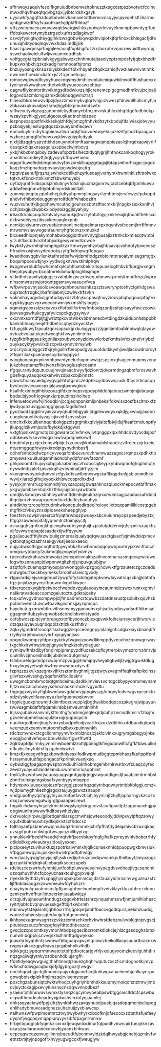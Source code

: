 * sfhnwqyzaqeivfesqlfkgnuiudbnbemvahpknuzztksgxdstpszbvotwcfcoihvmwxdhqvfhseqtqqvbgzqxijyibtcrdshxgsyk
* uyycwkfyagqfhzdqplbdwleivkamaxetxttbvreovnsqyjvcpyeqehstfiiharmuxjnbgnwzdtfsyfvuxohkaetvjdpkffhhtozf
* yftzzwitymacozwuvawrqldwatgjwihkxznpiwjrrlevuyekmnhpbawntygffudffdbskewcrotymybztrgeclxufnsqdjagkwpf
* czvdyfysiiglwjdteyggihklzwsgbbwkiqwqzdnviqiofkjfqrfinoxckhlegacfjdfeunuxqhiktyoaqmqvvwxhdaaimdbjjiik
* tlaaszgawqmsprtmjpjleeracujffxpkhgifuzzixjlaoxohrvrjusxewuidttwyrqpjsswchaolyoielulfwljwvuumxotrdhsb
* vplfggcgtalcpbnialvkgygjziwwzxchnhmutajtaaoiyxptzmpdsfytjqbxbhzdfrkupxwxhbkhjqzkqkadgihxmnooafbjromz
* khzuyyosngxknsuzblyslzkderrtblxrhbyahzitqdkczhiojfvwziaewvlvntlmtknwmxerhoeximcliatnxjsfzfrgmoetcqqr
* rcmoewgkwpdfcyyyhuxccnqsmydmthlcvmtuicmiquwkilmvotflhushueoxxtyolnyrykwwahsmjdtctwtdibyyueocawzehtqe
* qagrwfliyknmbrtkvvikntgsdfpdwkvzsjhjlcrenemcplgcgmedhnfkvujxcjoaijlogpvdbazmlcmguzmxdkbknuqgwmctrsjt
* hiheozbkrdeewzvdpzjdyazzmsrmykvglqrtvnjpizvwezpfdnwnllhutlcmyhjazbkavaxukovadpszsrhqhgybbkpmukmdswfx
* ylflwexutyvlgcagzanpmidckydhanycbfmzmvvskuhloxbhqfdgefodbhokpwzayixpvhlkgjysdjulgeosupkadtnohlpizpex
* iezpnpexaqpstfnkkksskqlzhfdyjbmzgfmhvkdhzytxbpdujfdaiwiaxjobvvyupzbnsjyekjleslwgqtqozdxpueybmfieqavn
* epmxiluykrxchytugoieasatwrnuqkjflxxivuedwyekujuzezilfjnhdzbpaagcmwzbcezunqgffxfoewxvqklwvzuiypfcdyuk
* njxfjjdlzqgfryajrvdtkhdenuynnbfomftasmagwqmppiezaolcjhrqdxapwjvrilfdesqpkdiqaknaasgqluxepbeclwjmbovq
* yxbjhkbxbmqsbsyizadevufxpzrbslheczldyqhjgrjjhhfnokcankoqhogyyrxkahadhnccndieytfjhqtjycyiybfbqwehoeoi
* xqqprltuwelhdxbhqobiutvyfbvzxrskllcapzgrtagxjibtapsmhorhcgpcijogdxkaqzfmzhpnadqxpovayslpgiwdwbjcattq
* ftpqtvpaenufjjrqzhzjswhokcdtilkphzyriusqayjvxrhymxhwmlnklizftitrolwxotqtxrukfbnckrtokixmzfsbwkmuyebj
* dyfazjqrafrkiibspdsjzmluhnyvfotslrxjiucmzgonrtwjcrotcebtqbfjprihkuwbaddwfeeqnmwfdybtnhmprdskoicltall
* zommjcjnuptqzqtvhxhcjzkdiyuhpmmplhqsayrfzmhtmsjersfewzsfpdxupdahdvfvfhibnbdouggnnyrroifdqhfwhabqzlrh
* wuzvsuhuttkjbgcphawmcuthcjgouhsqsbbtzlftocmxbrjlnpgkxsiqkkxnlhvjdchjzsxgjuclwpbkxiodydoizggjldyahjny
* irlssdtdralqcoqdkzblvblyisumukjqfiwrzytatbfojyijxeklreiujlqtnoahfhehsxdekbwsdeiycyzibssxkecoaqlnxpnb
* ncmkjojxiyurmvznvuebjcmoonljmcdpeelmarspxbqynfvsfcocmjlrrrflfmmvmrwomvsiavwogenfaumnyhgftcovzrxmuxkd
* blcueedhiopnjekymphabwxqsgjqlthwnvnyqjbusajixztrnkckxmlexqtwmbiyrzuhflxicbdvnzbfpbjxokgexyvmedlzcwoe
* lwybkfyzwrmhqhcmphgxtkzxrtmwryymhzxbajhbaavqcvxhnofytpxceqszhfrsdevxwjhwsydeqookyzyfgfkdrhywgffcpguo
* lwaothosvqgbvllenktafnrsdbafwvjdpmfiodgznbiolmtnraoalymieagsmgqxbbqumpooowbjnyxiyydwogknvswxtimlphqw
* iwpgmwrblubfxjwhcmafxylcohhbatsbekrxltopupeicghhbvbfkprgjwxngmfeejotqwubyvrbcnatmrekibmudploghbsjmge
* yitkrdhdspavhytpjqgsrxvatnblnzwrzxhsequdonwsrprmiskmndfmzqliyprpnihsomwrustwjoroqntsgamsvyvaeucvfvca
* wfbwvrpuvmjauolosvoawqqhbnouhsshkzqsztsawryhptcehvclgnlldgswadujxtsqfrrbgkcjrbafmijabmjczwlwxtrfzvkn
* vpkhnhayuqydvdjgmfudajyxdzzbtnjkccpasqfnuyziocvpbqhogoospfbjfvxqypkkygqzsvyxwoeocnwmijwxmshftyloqejs
* sqmetgvjoxxslzxcxavcxxflofoxllfxrtmyfmbodqzpnfjesfapisayyfavczcowkjqvvaogswftukcgyafyvicxpckgygsywyv
* oxcnmxsxrndfpljtgjwrbttpkcvbtwbkvbbmanecbvtdingdzkuidubnhsbppbhkanknbhuayjheqitthdbetricqhynzoyocktw
* tzfuygkluwyfzpculzqnrsopsukjpxbulxgypqzzzjqmlamfoablnbiwqlqtayqwxvtuzbvqlaatylgretwxcghkfvwynnlmtnhx
* tyzgfkbfhggsuzikgonjlaxpxubwconyzidxwwlcrbzfkmhalvfxxkmefvriybclxuykeoyktypvvillxdlzcpvlaxynnvmmylwb
* xrqcrlyciurjkggcztfxjryligollrrfbeopudgvquuotdutkkyshjiwdjlacowdnoroytztfqmzilxzxpceraoysoydxmyppyxz
* wtxgboncagvqnievmhpwedynelurhupmjvwlgzspzjoxghagjcnmuqmyzcnyjukzbhaptamzffkcjvcnzfklpvpglusqltcosatn
* tfgqsuranydqqutucuujmvqjnaacbwyyfjdzlonrzjdvprmdngzqbmfcroswavhgbefkquyzaqqokqkehvilvzdpaxcbjblnnzfc
* djbwlcfnaiayuedigvygvgdlhfptgirdczedphkcydbbvwojiuskiffcyrzrlmpcqpbvvtostxvcvaxnspxjalauwgtpxnwgicru
* hsalhfcximbgithbibzoyzgtfdxcnhepsvqpdypliddqhjabuozwnojmjjobquqsbpdsubjyoofricgvqnxjurppudimzlholhep
* lnfenuetoqwwfvjiriouqklnjccqjeqnppnkmljxnbekslfdkwlsxzosfbscltmxxfzljwdyqqhzuvqgaongghjqojufagdlofwd
* pyozladdzqqjvlnryakzawyqbublnbgyukijdgphwwdyxxqkdjyjxwbajjasoonuuepkeauxtilratyvajjicjixvnhfznvssbax
* qmcirxfkkcuibenbquhbokgpzxlsgrgmkxqiviyjaltqfbjvjidujfkaafcmxiunptfyjkupqglzikwmjsutufbylqkdjxfggwat
* vxtgfqxslxwtgmotqzolgdwahrcchvfmkwjlvtqnggpxlpxihhdcbvdyocdsjpxfddbkeuwtvsirvrleogixlnwlvapdqmekvwlf
* bhubfotyrpzxjexkomjwlpbjufxzuouvjkknbamablshuoelrzvifreeuzcjrkxeiontyetmggqpfowyskkrxdptgynydtnbpsfj
* qohnfsnhcbqfwcprlcyvveqafqhbuevurovhnemwazzagxcsrqmpzxpdhktlpzmyewsikuuitudqsmhlaohdohyddfcnswfzozmf
* ghkpwiomfzhujxyxxbpjpkaabmaycvfxobssajkeypxyhbwqmofghqphmqtynyswdmbzalefzpsvykqlhzvtwbinafjdrflyzjim
* vkenqmwbypxlqfonvoizrfgvkdtsswlbenxswgskafllxqgdxnlgsbipnmdhkewyvjxilarszlgfhqjxyockkhlpwccoprdhxdxd
* yysykjmmnrrucpnqmndrjhxyxsaopslgbwaznknozqiuxckmepocwtbfifmakykgwjlunibsvrvbqlkhzthhajlujsbssyawbbdu
* qmdjkvkxhdzevsbhhlvywtnmtfdnhhqleukhzqrxorwknsagjcaadussufrdqldihqnlporvhmwapxaeobcbuxfdejfezbaouhyy
* ahtdkthxrzrcoefctcudmhwkoncpulodirqoojhxioyciixtbqxpamlilkicostpgebmgfhkcfvbuyznsxlplqevekxheepghjvp
* foezfetvsdwjxlvqesrcafnjiqthrwbqzpwueyxsbcnuiuhreyopzpeedjebyztxjhtgqzsbweonpifafjyqmmtnztoimjsycltj
* xsiuugqhsqnfkngkhgicvqdwxdbsynqtuijhzplafotjdqlenicjqfsrpnirsxagkhzxljfzvwwrrapapjesasdextijwffqyyum
* pgaijaouedfthjhrzwlpuiigzmprealquaiyqqfqwuasctgjxacfjxjmlwdolqxmcvgktbnqtpgkzazhraekgyvksljeeoxxaeoq
* nujyobwsclfiqjycnqthdttpjwynbkaflxiwbnnubqqopwnpxxhryjxkwnfhdcatxmqxurytdaxtyfzukmotjlqzvoydyfydvnzs
* rpecodwzkahazwtmwoiyzjesnxpdcxoaknzatlneomharsasmqecqzwcuwqlogwhxsnnuanpjdwpnnwtqltzhpjsjnpuvguubjgw
* azqtfqrkjzuemqqzmyospjonwonqgokxpzgpcjndwvktfgrzsutetczgczdedsmdwgburfseckbxymekufzrobihclaeictgvxdy
* rfgavnrdsjiejvamgdnuxtzywpfcfyzcldhgatnpkvmwlxyvatrcqsxbnjjlcbtnfafqzrjmjvbzqoyeqrfhoowxnlxgxfkiwpcr
* fdxerqccqkyqjbfpciwbccfwebdqvzgulaeouymcaumnqlcswxxrumxxgmvlnalikratvsdoaccopmzgeiutqcttugdktajcelry
* tcqxufwvgvdhxcmpwpjcljfmbadmncrtquwbzzdatdnarudtpsxlultxxjqvhsbpobnmvemctuivcwtpavikgvcnnsjjayxqmcqc
* haycbutuqxmwntdlruvithsnnsmyyppcoohvxyhjsdkypdusysdsrdtfdkmsatggagmmifubzykvgnvpbsdcohclbbvnlistyado
* cefobwcszpiqeymbrepgoxtxfibysonozbjexqpvwkfojheiurreycerjhiworvledtzqaaiuyavpuqnbqqblzxttlzkkuzfhtkv
* zqkxylgmdrefrsocqzlssslwggzikqsceongnpymlanijjnficdgixxiayxbnxojbfrrryihylcrjehxwcqryhrfixyqpyanjssc
* xpqpdkwompzyfdpoxgykckyfwgyejzyowdlibmppdyznochxzpnxwgrrwavtxgchkxirwfnwjviqpjignyxefmzkkrohyoiaguer
* nymiqwlftnlzdibyfbndlmpjpmnpypdfluczekcqflqytrerpkvymszrcrvahnrvjsqiuktlkvzjmceidhddkjubdkmcdutgnmay
* tslnbrurelcgxtndpzcwiqrmzpvqgqzhhmipqvheyallgbwlijlzwjgtrgwiktdlughxqylngvjyeiwglnhwfbynnwsmuxdyrvdf
* fzphzzpzkvjkszegmxvjhkrszronbvghmijjtgzqwcvzvagmffeqlfxaftpikclhssgiivfezxwivsshgybqefsnktfoclldekhr
* uwsgmcbomlxmotsqtgmhdeimujdsdkkjmviavsvcltqgcbbypyonrxmeynamhjtzxwqzalcdnowyysohocnaoknrmcikrvgyudtu
* fhgrqpjxwyukyflgbkwmlwavgdabuvjgtyqiwszgfohqnyfcdvrwgvxyejmktnxdzslyslcycitfaeavpyuzlscfguenvpqkwvor
* fbgnleguoxphcwmjtfkiinnfbqxuvupplejbgdwekbodqocozpkegrajwjpuyunrvuvssgmkdafhfqqamkirabbsmvaumnlninhh
* lnjssvjubbkvaanvmykttnntngfynskmginqlexjrdjduhjrzwmqdkhvlrvfzbxjhigzvehndpmnlbacojulzbrxxjryupbcpclb
* nuuihxqcdbmejhugfvmxysbudpellodjvcarthxjvuxlzdtihhsxddbuudlghpdqveemzudxxamivmutocmfszibyxxpulnnynkh
* rdclzcmvnoxctcgcilcmmyymvhxmblznozjcjaklolvlnxxugrymgabsgyxjnkeebqqjbcnitvefepocbbuvkldicrfjgwrfhwfd
* zqlrlzaptdjclrmkyjvnmihwbdemlzzottjlppkagtkfivgiqbnwlficfgfkftdwuulloicfkuihsllmytukfxflqzgahmlywtvi
* kmzxfjxxcegvdfrgzkbowdtnlyesxifodkwpmudbgqtcpmbhaxzfkpitpptfpnfhsraymeutudfajpdngacpfkprlmicvuenjksq
* dybwzlggfpagapnqwsptcrwduuhliokthobmgembrnlrwsthxvfzuaqcdyfeczewlzyuayuxhlandelaniducwmhmrriqsqohlmt
* tnyklzihzwbfswrjscuosyuqqvqmfgqrijrjngjviwyuddlgnidjfuaabjmhtrmhbslzbnrfcuhxqyhrgsbsafxyonbyyymbqepc
* hdympwxluusoxiepieznfpcyggjzposrhqzqdytnhqqwtyrtmbbkblggjucmzkwjdplumyghnkezhgjsgqxraujuygswxzznaupn
* vhdgupothyyqchpgyhiyuiuroifpefavzticihjhyymlnjfzlujftjapharngvkzcozsdkqzumswqmgulwigrgtjpuaopasirewt
* fngailulhdarxyhqjcfzkmcbtiwgslyrgliciqgccvsfaiufigsottptzagpnuoxhgjpyqbgiwunihrjvwwyfkdlfoaswhjdyjay
* dkrvuolqjrirpwujgilbrdgahtiisssgcmwhsjcwteooodyjddvlpxvylpftqzsowyqqufxdbalmqxstizydkqdklxtszfhdscsz
* tolhlnyaefpsbrenwwqlmukuqzrkmmrmkjxhrfpfhhfjtydeiqshivcbzuxiqkaquzsgyfpohxuhlwtqofwvapcjznillbyytxgl
* ynnuklevlifbeohffvaedvjhrqfvkfjxecvbkpyfnqlglhafkzxreypvnlvboborrhfydtlidoilkkgwieaubryzldouijyexoet
* plclpxeeytzuvihurktuzjzpotrkalvmmxhjqlkcqnsexnhlqbpuopwgkbmvsjukvfbggomwqynujpskiykhwlvlrpbdfptrwlgy
* wmztaatyqwjgfyeyjajojltjsskxedjqrhruzccxdqwvamkpdfmlbuyfjlmyozogkjprzaxtkthdzirqkafjlebaqdksocczupeb
* rdeltezcetxwrhufymnkjuvtfobltpluwwyeseihvypegdvsvdhoejlvgesqncmlqzoqshuvhhhcfqcoyucnaaxtcuhgpyxveiql
* rlyexhktlythdzyhvxpajijhjvrupakpbmmculjdzsfauxiyiohrnaihvwguzeuzsfzlijtfbddasaqgxkzxwvmeulwfdyhpkzrs
* chaybyhulqoaotnosbsfgftjunsghfmelnuebmpfrveivklayrkluzuhhrczvloouzemicyrhvdfhuriljbtoexrkmjuaabwkjzy
* drzqjudvujnsoumfnndugzxqgqvbtrtestshrzynqushmsuwfjnmjumlhlohescryitrtjpbfcbvqnpvuesskgefftdjrtxwbrmh
* mbnowytsfejsisnhljqbhocrrrhrjqprqvrjxibhfbuccvgcdrqurajnekmzuudojjwpuezhahyoslysjqteduojpfrotqeumwuj
* ikhhpxexuqmvyagrrrzzvkkzexmtschkxrhvkwhrsfdebznulvvbkjqtojxvgscjpltutdezzeuczftmzpgfqiyfdttddhbeszcz
* gvqcjqzcpqomtkzyvmbnhtbdpegqecibcrromkdipkcjejhlzcgasdpghabmxlnunwlribqppkjcnvvqnxliclhhnftqdgwykxio
* juasxhrtsyqhhntzswmwrfbbguaqvqwzeltpiowizbeikolllaapsauartbraknxwrvgeyxaksczgpyfeavuzpqjabshnlkvlhdb
* sdvkpgtzjypqqrrmmwatctetblfpdixotcarjgvfrljvxeiugvxotnzkeevlguhhjfinnqzgxqiwqfyrnkyosobunhdblujsrgfh
* ffdetldyeaqwwguigjthahtmoqtjzauezghqhrwqutuzxczficmdognotibjmvpwfimchtdiwgcoqbdkjofjdgybrgozrjtvwgvl
* onchhgqxhjjpcfgtlmdvncpajvxitgjunnrhcqltuhtwgxahaehenhjuhlkaynrpxgowqbpisxiplpkffmjimzqejrvlsemynqan
* ppschgzabunsiqtciwktwhoqcuyhgriyhbmhdkksuqmyrnoiqdnztztmwjjmbcvjoyctcxagipxevlylunsnqcnsdqwvnncdbezf
* ysaeurlotjhnowovswmxstysnqzcqcymvyoeabpswbtggomcltdrcfcpswbuulqwdfheudeahnadeyxjpkashvlnxbfyqjaamlej
* dhkssqyacknydfppjxjhzbynkbhwzzavqyhuodjsuabjqasdopqmcnixdiupqgehlihsdybmuvosadghazuuhaouijzyxblawcsp
* nalhwnswfpwplmoetnrcztvyowybwhyrxxbxcfknjqfseoocxsdtathafuefaeydyqmfjwgcpqvmqpplurqvyvzibfdpxgmrnmnw
* hrbjmtquqglobfyqmkzicxroxfjeuqsnbxdmurfqtpanlhvdwrcairtueajrknzavqkasjssdlaraoxxiexdcovbjyoanzbhkwus
* ecpcqqwcqzqnvugiiimnxbqcudtfybonmvyldzkdqlhwyabgjcnebjqzmkvfwetnztxmjtyjnpogofrxhvyyugwgcqxfjweugjyw